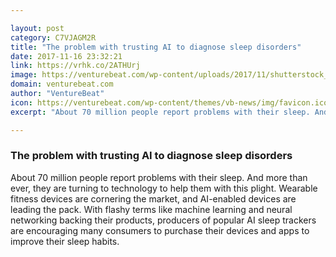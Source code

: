 ```yaml
---

layout: post
category: C7VJAGM2R
title: "The problem with trusting AI to diagnose sleep disorders"
date: 2017-11-16 23:32:21
link: https://vrhk.co/2ATHUrj
image: https://venturebeat.com/wp-content/uploads/2017/11/shutterstock_609993506-e1510799687377.jpg?fit=780%2C520&strip=all
domain: venturebeat.com
author: "VentureBeat"
icon: https://venturebeat.com/wp-content/themes/vb-news/img/favicon.ico
excerpt: "About 70 million people report problems with their sleep. And more than ever, they are turning to technology to help them with this plight. Wearable fitness devices are cornering the market, and AI-enabled devices are leading the pack. With flashy terms like machine learning and neural networking backing their products, producers of popular AI sleep trackers are encouraging many consumers to purchase their devices and apps to improve their sleep habits."

---
```


### The problem with trusting AI to diagnose sleep disorders

About 70 million people report problems with their sleep. And more than ever, they are turning to technology to help them with this plight. Wearable fitness devices are cornering the market, and AI-enabled devices are leading the pack. With flashy terms like machine learning and neural networking backing their products, producers of popular AI sleep trackers are encouraging many consumers to purchase their devices and apps to improve their sleep habits.